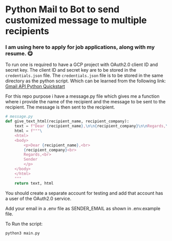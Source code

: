 # Python Mail to Bot to send customized message to multiple recipients

### I am using here to apply for job applications, along with my resume. 😋

To run one is required to have a GCP project with OAuth2.0 client ID and secret key. The client ID and secret key are to be stored in the `credentials.json` file. The `credentials.json` file is to be stored in the same directory as the python script. Which can be learned from the following link: [Gmail API Python Quickstart](https://developers.google.com/gmail/api/quickstart/python)

For this repo purpose i have a message.py file which gives me a function where i provide the name of the recipient and the message to be sent to the recipient. The message is then sent to the recipient.

```python
# message.py
def give_text_html(recipient_name, recipient_company):
    text = f"Dear {recipient_name},\n\n{recipient_company}\n\nRegards,\nSender"
    html = f"""\
    <html>
    <body>
        <p>Dear {recipient_name},<br>
        {recipient_company}<br>
        Regards,<br>
        Sender
        </p>
    </body>
    </html>
    """
    return text, html
```

You should create a separate account for testing and add that account has a user of the OAuth2.0 service.

Add your email in a .env file as SENDER_EMAIL as shown in .env.example file.


To Run the script:
```bash
python3 main.py
```
